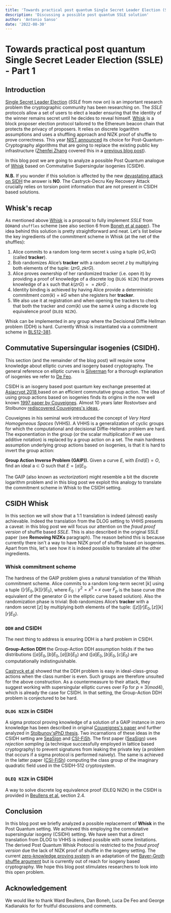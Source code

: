 ```yaml
---
title: 'Towards practical post quantum Single Secret Leader Election (SSLE) - Part 1'
description: 'Discussing a possible post quantum SSLE solution'
author: 'Antonio Sanso'
date: '2022-08-30'
---
```


# Towards practical post quantum Single Secret Leader Election (SSLE) - Part 1

## Introduction

[Single Secret Leader Election](https://eprint.iacr.org/2020/025.pdf) (*SSLE* from now on) is an important research problem the cryptographic community has been researching on. The *SSLE* protocols allow a set of users to elect a leader ensuring that the identity of the winner remains secret until he decides to reveal himself.
[Whisk](https://ethresear.ch/t/whisk-a-practical-shuffle-based-ssle-protocol-for-ethereum/11763) is a block proposer election protocol tailored to the Ethereum beacon chain that protects the privacy of proposers. It relies on discrete logarithm assumptions and uses a shuffling approach and NIZK proof of shuffle to prove correctness. 
This year [NIST announced](https://csrc.nist.gov/Projects/post-quantum-cryptography/selected-algorithms-2022) its choice for Post-Quantum-Cryptography algorithms that are going to replace the existing public key infrastructure ([Zhenfei Zhang](https://zhenfeizhang.github.io/material/aboutme/) covered this in a [previous blog post](https://crypto.ethereum.org/blog/nist-pqc-standard)).

In this blog post we are going to analyze a possible Post Quantum analogue of [Whisk](https://ethresear.ch/t/whisk-a-practical-shuffle-based-ssle-protocol-for-ethereum/11763) based on Commutative Supersingular isogenies (CSIDH).

**N.B.** If you wonder if this solution is affected by the new [devastating attack on SIDH](https://eprint.iacr.org/2022/975.pdf) the answer is **NO**. The Castryck-Decru Key Recovery Attack crucially relies on torsion point information that are not present in CSIDH based solutions. 

## Whisk's recap

As mentioned above  [Whisk](https://ethresear.ch/t/whisk-a-practical-shuffle-based-ssle-protocol-for-ethereum/11763) is a proposal to fully implement *SSLE* from `DDH`and `shuffles` scheme (see also section 6 from [Boneh et al paper](https://eprint.iacr.org/2020/025.pdf)).
The idea behind this solution is pretty straightforward and neat. Let's list below the key ingredients of the commitment scheme in Whisk (at the net of the shuffles):

1. Alice commits to a random long-term secret `k` using a tuple $(rG,krG)$ (called **tracker**). 
2. Bob randomizes Alice’s **tracker** with a random secret $z$ by multiplying both elements of the tuple: $(zrG,zkrG)$.
3. Alice proves ownership of her randomized tracker (i.e. open it) by providing a proof of knowledge of a discrete log (`DLOG NIZK`) that proves knowledge of a `k` such that $k(zrG)==zkrG$ .
4. Identity binding is achieved by having Alice provide a deterministic commitment $com(k)=kG$ when she registers her **tracker**.
5.  We also use it at registration and when opening the trackers to check that both the tracker and $com(k)$ use the same $k$ using a discrete log equivalence proof (`DLEQ NIZK`).

Whisk can be implemented in any group where the Decisional Diffie Hellman problem (DDH) is hard. Currently Whisk is instantiated via a commitment scheme in [BLS12-381](https://hackmd.io/@benjaminion/bls12-381).

## Commutative Supersingular isogenies (CSIDH).

This section (and the remainder of the blog post) will require some knowledge about elliptic curves and isogeny based cryptography. The general reference on elliptic curves is [Silverman](https://link.springer.com/book/10.1007/978-0-387-09494-6) for a thorough explanation of isogenies we refer to [De Feo](https://arxiv.org/pdf/1711.04062.pdf).

CSIDH is an isogeny based post quantum key exchange presented at [Asiacrypt 2018 ](10.1007/978-3-030-03332-3_15) based on an efficient commutative group action. The idea of using group actions based on isogenies finds its origins in the now well known [1997 paper by Couveignes](https://eprint.iacr.org/2006/291.pdf). Almost 10 years later Rostovtsev and Stolbunov [rediscovered Couveignes's ideas ](https://eprint.iacr.org/2006/145.pdf).

Couveignes in his seminal work introduced the concept of *Very Hard Homogeneous Spaces* (VHHS). A VHHS is a generalization of cyclic groups for which the computational and decisional Diffie-Hellman problem are hard. The exponentiation in the group (or the scalar multiplication if we use additive notation) is replaced by a group action on a set. The main hardness assumption underlying group actions based on isogenies, is that it is hard to invert the group action:

**Group Action Inverse Problem (GAIP)).** Given a curve $E$, with $End(E) = O$, find an ideal a ⊂ O such that $E = [a]E_0$.

The GAIP (also known as *vectorization*) might resemble a bit the discrete logarithm problem and in this blog post we exploit this analogy to translate the commitment scheme in Whisk to the CSIDH setting. 

## CSIDH Whisk 

In this section we will show that a 1:1 translation is indeed (almost) easily achievable. Indeed the translation from the DLOG setting to VHHS presents a caveat: in this blog post we will focus our attention on the *fraud proof version* of shuffle based *SSLE*. This is also described in the original SSLE paper (see **Removing NIZKs** paragraph). The reason behind this is because currently there isn't a way to have NIZK proof of shuffle based on isogenies. Apart from this, let's see how it is indeed possible to translate all the other ingredients. 

### Whisk commitment scheme

The hardness of the GAIP problem gives a natural translation of the Whish commitment scheme. Alice commits to a random long-term secret $[k]$ using a tuple $([r]E_0,[k][r]E_0)$, where $E_0:y^2 = x^3 + x$ over $F_p$ is the base curve (the equivalent of the generator $G$ in the elliptic curve based solution).
Also the randomization phase is trivial: Bob randomizes Alice’s **tracker** with a random secret $[z]$ by multiplying both elements of the tuple: $([z][r]E_0,[z][k][r]E_0)$.

### `DDH` and CSIDH

The next thing to address is ensuring DDH is a hard problem in CSIDH.

**Group-Action DDH** the Group-Action DDH assumption holds if the two distributions
$([a]E_0, [b]E_0, [a][b]E_0)$ and $([a]E_0, [b]E_0, [c]E_0)$ are computationally indistinguishable.

[Castryck et al](CSV20) showed that the DDH problem is easy in ideal-class-group actions when the class number is even. Such groups are therefore unsuited for the above construction. As a countermeasure to their attack, they suggest working with supersingular elliptic curves over Fp for $p ≡ 3 (mod 4)$, which is already the case for CSIDH. In that setting, the Group-Action DDH problem is conjectured to be hard.

### `DLOG NIZK` in CSIDH

A sigma protocol proving knowledge of a solution of a GAIP instance in zero knowledge has been described in original [Couveignes's paper](https://eprint.iacr.org/2006/291.pdf) and further analyzed in [Stolbunov'sPhD thesis](https://ntnuopen.ntnu.no/ntnu-xmlui/bitstream/handle/11250/262577/529395_FULLTEXT01.pdf). Two incarnations of these ideas in the CSIDH setting are [SeaSign](https://eprint.iacr.org/2018/824.pdf) and [CSI-FiSh](https://eprint.iacr.org/2019/498.pdf). The first paper ([SeaSign](https://eprint.iacr.org/2018/824.pdf)) uses *rejection sampling* (a technique successfully employed in lattice based cryptography) to prevent signatures from leaking the private key (a problem that occurs if a sigma protocol is performed naively). The same is achieved in the latter paper ([CSI-FiSh](https://eprint.iacr.org/2019/498.pdf)) computing the class group of the imaginary quadratic field used in the CSIDH-512 cryptosystem.

### `DLEQ NIZK` in CSIDH

A way to solve discrete log equivalence proof (DLEQ NIZK) in the CSIDH is provided in [Beullens et al.](https://eprint.iacr.org/2020/1323.pdf) section 2.4.

## Conclusion

In this blog post we briefly analyzed a possible replacement of **Whisk** in the Post Quantum setting. We achieved this employing the commutative supersingular isogeny (CSIDH) setting. We have seen that a direct translation from DLOG to VHHS is indeed possible with some limitations. The derived Post Quantum Whisk Protocol is restricted to the *fraud proof version* due the lack of NIZK proof of shuffle in the isogeny setting. The current [zero-knowledge proving system](https://ethresear.ch/t/provable-single-secret-leader-election/7971) is an adaptation of the [Bayer-Groth shuffle argument](http://www0.cs.ucl.ac.uk/staff/J.Groth/MinimalShuffle.pdf) but is currently out of reach for isogeny based cryptography. We hope this blog post stimulates researchers to look into this open problem.

## Acknowledgement

We would like to thank Ward Beullens, Dan Boneh, Luca De Feo and George Kadianakis for for fruitful discussions and comments.

